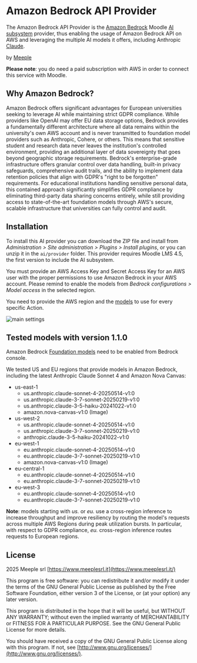 # Amazon Bedrock API Provider
The Amazon Bedrock API Provider is the [Amazon Bedrock](https://aws.amazon.com/bedrock/) Moodle [AI subsystem](https://docs.moodle.org/405/en/AI_subsystem) provider, thus enabling the usage of Amazon Bedrock API on AWS and leveraging the multiple AI models it offers, including Anthropic [Claude](https://www.anthropic.com/claude).

by [Meeple](https://www.meeplesrl.it/)

**Please note**: you do need a paid subscription with AWS in order to connect this service with Moodle.

## Why Amazon Bedrock?

Amazon Bedrock offers significant advantages for European universities seeking to leverage AI while maintaining strict GDPR compliance. While providers like OpenAI may offer EU data storage options, Bedrock provides a fundamentally different architecture where all data remains within the university's own AWS account and is never transmitted to foundation model providers such as Anthropic, Cohere, or others. This means that sensitive student and research data never leaves the institution's controlled environment, providing an additional layer of data sovereignty that goes beyond geographic storage requirements. Bedrock's enterprise-grade infrastructure offers granular control over data handling, built-in privacy safeguards, comprehensive audit trails, and the ability to implement data retention policies that align with GDPR's "right to be forgotten" requirements. For educational institutions handling sensitive personal data, this contained approach significantly simplifies GDPR compliance by eliminating third-party data sharing concerns entirely, while still providing access to state-of-the-art foundation models through AWS's secure, scalable infrastructure that universities can fully control and audit.

## Installation

To install this AI provider you can download the ZIP file and install from *Administration > Site administration > Plugins > Install plugins*, or you can unzip it in the `ai/provider` folder.
This provider requires Moodle LMS 4.5, the first version to include the AI subsystem.

You must provide an AWS Access Key and Secret Access Key for an AWS user with the proper permissions to use Amazon Bedrock in your AWS account. Please remind to enable the models from *Bedrock configurations > Model access* in the selected region.

You need to provide the AWS region and the [models](https://docs.aws.amazon.com/bedrock/latest/userguide/models-supported.html) to use for every specific Action.

![main settings](https://github.com/user-attachments/assets/7de1082f-ad7d-405f-a4c7-da30d206b1fe)

## Tested models with version 1.1.0

Amazon Bedrock [Foundation models](https://docs.aws.amazon.com/bedrock/latest/userguide/models-regions.html) need to be enabled from Bedrock console.

We tested US and EU regions that provide models in Amazon Bedrock, including the latest Anthropic Claude Sonnet 4 and Amazon Nova Canvas:
- us-east-1
    - us.anthropic.claude-sonnet-4-20250514-v1:0
    - us.anthropic.claude-3-7-sonnet-20250219-v1:0
    - us.anthropic.claude-3-5-haiku-20241022-v1:0
    - amazon.nova-canvas-v1:0 (Image)
- us-west-2
    - us.anthropic.claude-sonnet-4-20250514-v1:0
    - us.anthropic.claude-3-7-sonnet-20250219-v1:0
    - anthropic.claude-3-5-haiku-20241022-v1:0
- eu-west-1
    - eu.anthropic.claude-sonnet-4-20250514-v1:0
    - eu.anthropic.claude-3-7-sonnet-20250219-v1:0
    - amazon.nova-canvas-v1:0 (Image)
- eu-central-1
    - eu.anthropic.claude-sonnet-4-20250514-v1:0
    - eu.anthropic.claude-3-7-sonnet-20250219-v1:0
- eu-west-3
    - eu.anthropic.claude-sonnet-4-20250514-v1:0
    - eu.anthropic.claude-3-7-sonnet-20250219-v1:0

**Note**: models starting with *us.* or *eu.* use a cross-region inference to increase throughput and improve resiliency by routing the model's requests across multiple AWS Regions during peak utilization bursts. In particular, with respect to GDPR compliance, *eu.* cross-region inference routes requests to European regions.

## License

2025 Meeple srl [https://www.meeplesrl.it](https://www.meeplesrl.it/)

This program is free software: you can redistribute it and/or modify it under the terms of the GNU General Public License as published by the Free Software Foundation, either version 3 of the License, or (at your option) any later version.

This program is distributed in the hope that it will be useful, but WITHOUT ANY WARRANTY; without even the implied warranty of MERCHANTABILITY or FITNESS FOR A PARTICULAR PURPOSE. See the GNU General Public License for more details.

You should have received a copy of the GNU General Public License along with this program. If not, see [http://www.gnu.org/licenses/](http://www.gnu.org/licenses/).

